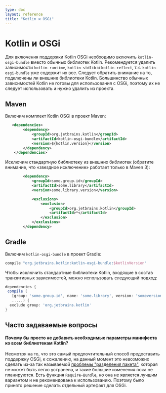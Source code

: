 ```yaml
---
type: doc
layout: reference
title: "Kotlin и OSGi"
---
```


# Kotlin и OSGi

<!-- To enable Kotlin OSGi support you need to include `kotlin-osgi-bundle` instead of regular Kotlin libraries.
It is recommended to remove `kotlin-runtime`, `kotlin-stdlib` and `kotlin-reflect` dependencies as `kotlin-osgi-bundle`
already contains all of them. You also should pay attention in case when external Kotlin libraries are included.
Most regular Kotlin dependencies are not OSGi-ready, so you shouldn't use them and should remove them from your project. -->

Для включения поддержки Kotlin OSGi необходимо включить `kotlin-osgi-bundle` вместо обычных библиотек Kotlin. 
Рекомендуется удалить зависимости `kotlin-runtime`, `kotlin-stdlib` и `kotlin-reflect`, т.к. `kotlin-osgi-bundle` уже содержит их все. 
Следует обратить внимание на то, подключены ли внешние библиотеки Kotlin. Большинство обычных зависимостей Kotlin не готовы для использования
с OSGi, поэтому их не следует использовать и нужно удалить из проекта.

## Maven

<!-- To include the Kotlin OSGi bundle to a Maven project: -->

Включим комплект Kotlin OSGi в проект Maven:

```xml
   <dependencies>
        <dependency>
            <groupId>org.jetbrains.kotlin</groupId>
            <artifactId>kotlin-osgi-bundle</artifactId>
            <version>${kotlin.version}</version>
        </dependency>
    </dependencies>
```

<!-- To exclude the standard library from external libraries (notice that "star exclusion" works in Maven 3 only): -->

Исключим стандартную библиотеку из внешних библиотек (обратите внимание, что «звездное исключение» работает только в Maven 3):

```xml
        <dependency>
            <groupId>some.group.id</groupId>
            <artifactId>some.library</artifactId>
            <version>some.library.version</version>

            <exclusions>
                <exclusion>
                    <groupId>org.jetbrains.kotlin</groupId>
                    <artifactId>*</artifactId>
                </exclusion>
            </exclusions>
        </dependency>
```

## Gradle

<!-- To include `kotlin-osgi-bundle` to a gradle project: -->

Включим `kotlin-osgi-bundle` в проект Gradle:

```groovy
compile "org.jetbrains.kotlin:kotlin-osgi-bundle:$kotlinVersion"
```

<!-- To exclude default Kotlin libraries that comes as transitive dependencies you can use the following approach: -->

Чтобы исключить стандартные библиотеки Kotlin, входящие в состав транзитивных зависимостей, можно использовать следующий подход:

```groovy
dependencies {
 compile (
   [group: 'some.group.id', name: 'some.library', version: 'someversion'],
   .....) {
  exclude group: 'org.jetbrains.kotlin'
}
```

## Часто задаваемые вопросы

<!-- #### Why not just add required manifest options to all Kotlin libraries -->

#### Почему бы просто не добавить необходимые параметры манифеста ко всем библиотекам Kotlin?

<!-- Even though it is the most preferred way to provide OSGi support, unfortunately it couldn't be done for now due to so called
["package split" issue](http://wiki.osgi.org/wiki/Split_Packages) that couldn't be easily eliminated and such a big change is
not planned for now. There is `Require-Bundle` feature but it is not the best option too and not recommended to use.
So it was decided to make a separate artifact for OSGi. -->

Несмотря на то, что это самый предпочтительный способ предоставить поддержку OSGi, к сожалению, на данный момент это невозможно сделать 
из-за так называемой [проблемы "разделения пакета"](http://wiki.osgi.org/wiki/Split_Packages), которая не может быть легко устранена, и такие большие изменения пока не планируются. 
Есть функция `Require-Bundle`, но она не является лучшим вариантом и не рекомендована к использованию. Поэтому было принято решение 
сделать отдельный артефакт для OSGi.

